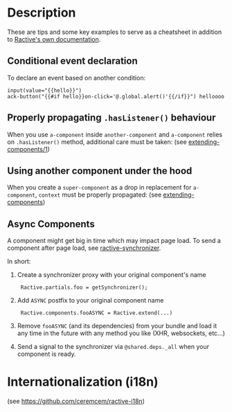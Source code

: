 # Description 

These are tips and some key examples to serve as a cheatsheet in addition to [Ractive's own documentation](https://ractive.js.org/api/). 

## Conditional event declaration

To declare an event based on another condition:

```pug
input(value="{{hello}}")
ack-button("{{#if hello}}on-click='@.global.alert()'{{/if}}") helloooo
```

## Properly propagating `.hasListener()` behaviour

When you use `a-component` inside `another-component` and `a-component` relies on `.hasListener()` method, additional care must be taken: (see [extending-components/1](./extending-components.md#1-correctly-propagating-listener-detection]))

## Using another component under the hood 

When you create a `super-component` as a drop in replacement for `a-component`, `context` must be properly propagated: (see [extending-components](./extending-components.md))

## Async Components 

A component might get big in time which may impact page load. To send a component after page load, see [ractive-synchronizer](https://github.com/ceremcem/ractive-synchronizer/). 

In short: 

1. Create a synchronizer proxy with your original component's name

        Ractive.partials.foo = getSynchronizer();

2. Add `ASYNC` postfix to your original component name

        Ractive.components.fooASYNC = Ractive.extend(...)

3. Remove `fooASYNC` (and its dependencies) from your bundle and load it any time in the future with any method you like (XHR, websockets, etc...)

4. Send a signal to the synchronizer via `@shared.deps._all` when your component is ready.

# Internationalization (i18n)

(see https://github.com/ceremcem/ractive-i18n)
